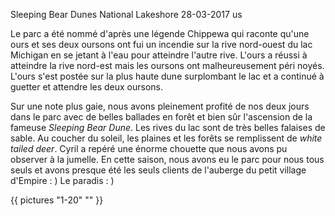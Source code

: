 Sleeping Bear Dunes National Lakeshore
28-03-2017
us

Le parc a été nommé d'après une légende Chippewa qui raconte qu'une ours et ses deux oursons ont fui un incendie sur la rive nord-ouest du lac Michigan en se jetant à l'eau pour atteindre l'autre rive. L'ours a réussi à atteindre la rive nord-est mais les oursons ont malheureusement péri noyés. L'ours s'est postée sur la plus haute dune surplombant le lac et a continué à guetter et attendre les deux oursons.

Sur une note plus gaie, nous avons pleinement profité de nos deux jours dans le parc avec de belles ballades en forêt et bien sûr l'ascension de la fameuse *Sleeping Bear Dune*. Les rives du lac sont de très belles falaises de sable. Au coucher du soleil, les plaines et les forêts se remplissent de *white tailed deer*. Cyril a repéré une énorme chouette que nous avons pu observer à la jumelle. En cette saison, nous avons eu le parc pour nous tous seuls et avons presque été les seuls clients de l'auberge du petit village d'Empire : ) Le paradis : )

{{ pictures "1-20" "" }}
